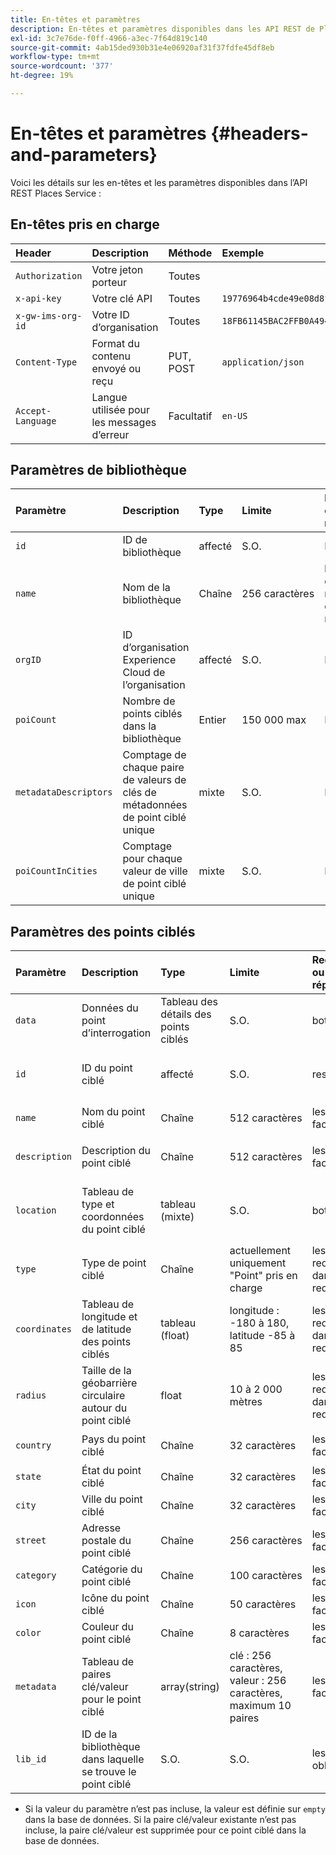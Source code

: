 ```yaml
---
title: En-têtes et paramètres
description: En-têtes et paramètres disponibles dans les API REST de Places Service.
exl-id: 3c7e76de-f0ff-4966-a3ec-7f64d819c140
source-git-commit: 4ab15ded930b31e4e06920af31f37fdfe45df8eb
workflow-type: tm+mt
source-wordcount: '377'
ht-degree: 19%

---
```


# En-têtes et paramètres {#headers-and-parameters}

Voici les détails sur les en-têtes et les paramètres disponibles dans l’API REST Places Service :

## En-têtes pris en charge

| Header | Description | Méthode | Exemple |
| :--- | :--- | :--- | :--- |
| `Authorization` | Votre jeton porteur | Toutes |  |
| `x-api-key` | Votre clé API | Toutes | `19776964b4cde49e08d8f62e5824f777b` |
| `x-gw-ims-org-id` | Votre ID d’organisation | Toutes | `18FB61145BAC2FFB0A494777@AdobeOrg` |
| `Content-Type` | Format du contenu envoyé ou reçu | PUT, POST | `application/json` |
| `Accept-Language` | Langue utilisée pour les messages d’erreur | Facultatif | `en-US` |

## Paramètres de bibliothèque

| Paramètre | Description | Type | Limite | Requête ou réponse | Exemple |
| :--- | :--- | :--- | :--- | :--- | :--- |
| `id` | ID de bibliothèque | affecté | S.O. | Réponse | `"id": "b2488788-2d2a-462b-b1a2-305272777dda"` |
| `name` | Nom de la bibliothèque | Chaîne | 256 caractères | les deux, requis dans la requête | `"name": "Amazing Places"` |
| `orgID` | ID d’organisation Experience Cloud de l’organisation | affecté | S.O. | Réponse | `"orgID": "777F20F55BACA09E0A495D8F@AdobeOrg"` |
| `poiCount` | Nombre de points ciblés dans la bibliothèque | Entier | 150 000 max | Réponse | `"poiCount": 25149` |
| `metadataDescriptors` | Comptage de chaque paire de valeurs de clés de métadonnées de point ciblé unique | mixte | S.O. | Réponse |  |
| `poiCountInCities` | Comptage pour chaque valeur de ville de point ciblé unique | mixte | S.O. | Réponse |  |

## Paramètres des points ciblés

| Paramètre | Description | Type | Limite | Requête ou réponse | Exemple |
| :--- | :--- | :--- | :--- | :--- | :--- |
| `data` | Données du point d’interrogation | Tableau des détails des points ciblés | S.O. | both |  |
| `id` | ID du point ciblé | affecté | S.O. | response | `"id": "1455462b-7f9c-4220-9f42-5bbce777a0d1"` |
| `name` | Nom du point ciblé | Chaîne | 512 caractères | les deux, facultatif\* | `"name": "My Favorite Place"` |
| `description` | Description du point ciblé | Chaîne | 512 caractères | les deux, facultatif\* | `"description": "This is a very good place."` |
| `location` | Tableau de type et coordonnées du point ciblé | tableau (mixte) | S.O. | both | `"location": {"type": "Point", "coordinates": [-122.201007, 37.604713]` |
| `type` | Type de point ciblé | Chaîne | actuellement uniquement &quot;Point&quot; pris en charge | les deux, requis dans la requête | `"type": "Point"` |
| `coordinates` | Tableau de longitude et de latitude des points ciblés | tableau (float) | longitude : -180 à 180, latitude -85 à 85 | les deux, requis dans la requête | `"coordinates": [-122.201007, 37.604713]` |
| `radius` | Taille de la géobarrière circulaire autour du point ciblé | float | 10 à 2 000 mètres | les deux, requis dans la requête | `"radius": 100` |
| `country` | Pays du point ciblé | Chaîne | 32 caractères | les deux, facultatif* | `"country": "United States"` |
| `state` | État du point ciblé | Chaîne | 32 caractères | les deux, facultatif* | `"state": "California"` |
| `city` | Ville du point ciblé | Chaîne | 32 caractères | les deux, facultatif* | `"city": "San Jose"` |
| `street` | Adresse postale du point ciblé | Chaîne | 256 caractères | les deux, facultatif* | `"street": "122 Woz Way"` |
| `category` | Catégorie du point ciblé | Chaîne | 100 caractères | les deux, facultatif* | `"category": "cafe"` |
| `icon` | Icône du point ciblé | Chaîne | 50 caractères | les deux, facultatif* | `"icon": "star"` |
| `color` | Couleur du point ciblé | Chaîne | 8 caractères | les deux, facultatif* | `"color": "blue"` |
| `metadata` | Tableau de paires clé/valeur pour le point ciblé | array(string) | clé : 256 caractères, valeur : 256 caractères, maximum 10 paires | les deux, facultatif* | `"metadata": {"region": "Equator"}` |
| `lib_id` | ID de la bibliothèque dans laquelle se trouve le point ciblé | S.O. | S.O. | les deux, obligatoire | `"lib_id": "ac7a0b25-c6c2-43ba-bbc6-2b1777b80fe9"` |

* Si la valeur du paramètre n’est pas incluse, la valeur est définie sur `empty` dans la base de données. Si la paire clé/valeur existante n’est pas incluse, la paire clé/valeur est supprimée pour ce point ciblé dans la base de données.
